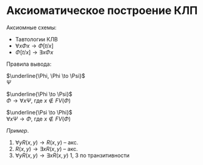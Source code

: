 # Аксиоматическое построение КЛП 

Аксиомные схемы:
*  Тавтологии КЛВ
*  $\forall x \Phi x \to \Phi [t/x]$
*  $\Phi[t/x] \to \exists x \Phi x$

Правила вывода:

$\underline{\Phi, \Phi \to \Psi}$ <br/>
$\Psi$

$\underline{\Phi \to \Psi}$ <br/>
$\Phi \to \forall x \Psi$, где $x \not \in FV(\Phi)$ 

$\underline{\Psi \to \Phi}$ <br/>
$\forall x  \Psi \to \Phi$, где $x \not \in FV(\Phi)$



*Пример*.

1. $\forall y R(x, y) \to R(x, y)$ – акс. 
2. $R(x, y) \to \exists x R(x, y)$ – акс.
3. $\forall y R(x, y) \to  \exists x R(x, y)$ 1, 3 по транзитивности
